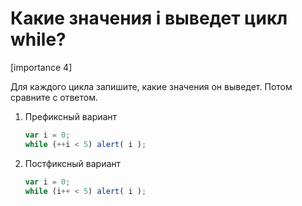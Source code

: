 # Какие значения i выведет цикл while?

[importance 4]

Для каждого цикла запишите, какие значения он выведет. Потом сравните с ответом.
<ol>
<li>Префиксный вариант

```js
var i = 0;
while (++i < 5) alert( i );
```

</li>
<li>Постфиксный вариант

```js
var i = 0;
while (i++ < 5) alert( i );
```

</li>
</ol>